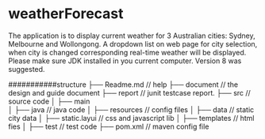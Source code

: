 # weatherForecast
The application is to display current weather for 3 Australian cities: Sydney, Melbourne and Wollongong.
A dropdown list on web page for city selection, when city is changed corresponding real-time weather will be displayed.
Please make sure JDK installed in you current computer. 
Version 8 was suggested.


###########structure
├── Readme.md                   // help
├── document                    // the design and guide document
├── report                      // junit testcase report.
├── src                         // source code
│   ├── main                    
│       ├── java                // java code
│       ├── resources           // config files
│           ├── data            // static city data
│           ├── static.layui    // css and javascript lib
│           ├── templates       // html fies 
│   ├── test                    // test code
├── pom.xml                     // maven config file
